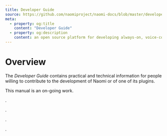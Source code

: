 ```yaml
---
title: Developer Guide
source: https://github.com/naomiproject/naomi-docs/blob/master/developer/index.md
meta:
  - property: og:title
    content: "Developer Guide"
  - property: og:description
    content: an open source platform for developing always-on, voice-controlled applications
---
```


# Overview

The _Developer Guide_ contains practical and technical information for people willing to contribute to the development of Naomi or of one of its plugins.

This manual is an on-going work.

.

.

.

.

<DocPreviousVersions/>
<EditPageLink/>
